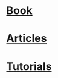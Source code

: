 # [Book](https://dragon-library.github.io/library/book/)
# [Articles](https://dragon-library.github.io/library/articles/)
# [Tutorials](https://dragon-library.github.io/library/tutorials/)

